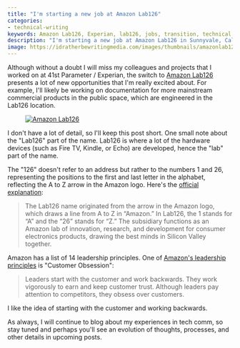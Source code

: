 ```yaml
---
title: "I'm starting a new job at Amazon Lab126"
categories:
- technical-writing
keywords: Amazon Lab126, Experian, lab126, jobs, transition, technical writer roles
description: "I'm starting a new job at Amazon Lab126 in Sunnyvale, California this week. This past week I closed out the remaining projects, tasks, and other final details at 41st Parameter / Experian in preparation for the transition. This week I'll be in Seattle (where Amazon's headquarters are located) all week for training."
image: https://idratherbewritingmedia.com/images/thumbnails/amazonlab126screenthumb.png
---
```


Although without a doubt I will miss my colleagues and projects that I worked on at 41st Parameter / Experian, the switch to [Amazon Lab126](http://www.lab126.com/) presents a lot of new opportunities that I'm really excited about. For example, I'll likely be working on documentation for more mainstream commercial products in the public space, which are engineered in the Lab126 location.

<figure><a href="http://www.lab126.com/index.htm"><img src="{{ "https://idratherbewritingmedia.com/images/amazonlab126screen.png" | prepend: site.baseurl }}" alt="Amazon Lab126" /></a><figcaption></figcaption></figure>


I don't have a lot of detail, so I'll keep this post short. One small note about the "Lab126" part of the name. Lab126 is where a lot of the hardware devices (such as Fire TV, Kindle, or Echo) are developed, hence the "lab" part of the name. 

The "126" doesn't refer to an address but rather to the numbers 1 and 26, representing the positions to the first and last letter in the alphabet, reflecting the A to Z arrow in the Amazon logo. Here's the [official explanation](http://www.lab126.com/welcome.htm):
 
>The Lab126 name originated from the arrow in the Amazon logo, which draws a line from A to Z in “Amazon.” In Lab126, the 1 stands for “A” and the “26” stands for “Z.” The subsidiary functions as an Amazon lab of innovation, research, and development for consumer electronics products, drawing the best minds in Silicon Valley together.

Amazon has a list of 14 leadership principles. One of [Amazon's leadership principles](https://www.amazon.jobs/principles) is "Customer Obsession":

>Leaders start with the customer and work backwards. They work vigorously to earn and keep customer trust. Although leaders pay attention to competitors, they obsess over customers.

I like the idea of starting with the customer and working backwards. 

As always, I will continue to blog about my experiences in tech comm, so stay tuned and perhaps you'll see an evolution of thoughts, processes, and other details in upcoming posts.
